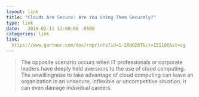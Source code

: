```yaml
---
layout: link
title: "Clouds Are Secure: Are You Using Them Securely?"
type: link
date:   2016-02-11 12:00:00 -0500
categories: link
link:
  https://www.gartner.com/doc/reprints?id=1-2RNO28T&ct=151106&st=sg
---
```


> The opposite scenario occurs when IT professionals or corporate leaders have deeply held aversions to the use of cloud computing. The unwillingness to take advantage of cloud computing can leave an organization in an unsecure, inflexible or uncompetitive situation. It can even damage individual careers.
